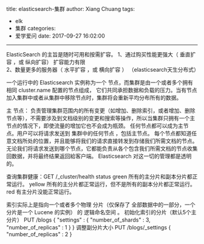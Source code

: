 title: elasticsearch-集群
author: Xiang Chuang
tags:
  - elk
  - 集群
categories:
  - 爱学爱问
date: 2017-09-27 16:02:00
---
ElasticSearch 的主旨是随时可用和按需扩容。 
1、通过购买性能更强大（ 垂直扩容 ，或 纵向扩容） 扩容能力有限   
2、数量更多的服务器（ 水平扩容 ，或 横向扩容 ） （elasticsearch天生分布式）     

一个运行中的 Elasticsearch 实例称为一个 节点，而集群是由一个或者多个拥有相同 cluster.name 配置的节点组成， 它们共同承担数据和负载的压力。当有节点加入集群中或者从集群中移除节点时，集群将会重新平均分布所有的数据。

主 节点： 负责管理集群范围内的所有变更（如增加、删除索引，或者增加、删除节点等），不需要涉及到文档级别的变更和搜索等操作，所以当集群只拥有一个主节点的情况下，即使流量的增加它也不会成为瓶颈。 任何节点都可以成为主节点。用户可以将请求发送到 集群中的任何节点 ，包括主节点。 每个节点都知道任意文档所处的位置，并且能够将我们的请求直接转发到存储我们所需文档的节点。 无论我们将请求发送到哪个节点，它都能负责从各个包含我们所需文档的节点收集回数据，并将最终结果返回給客户端。 Elasticsearch 对这一切的管理都是透明的。

查询集群健康：GET /_cluster/health
status
green  所有的主分片和副本分片都正常运行。 
yellow  所有的主分片都正常运行，但不是所有的副本分片都正常运行。 
red  有主分片没能正常运行。

索引实际上是指向一个或者多个物理 分片（仅保存了 全部数据中的一部分，一个分片是一个 Lucene 的实例） 的 逻辑命名空间 。
初始化索引的分片（默认5个主分片）
PUT /blogs
{
   "settings" : {
      "number_of_shards" : 3,
      "number_of_replicas" : 1
   }
}
调整副分片大小
PUT /blogs/_settings
{
   "number_of_replicas" : 2
}